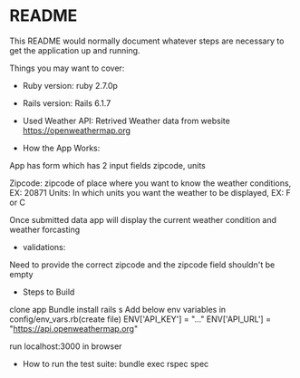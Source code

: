 # README

This README would normally document whatever steps are necessary to get the
application up and running.

Things you may want to cover:

* Ruby version: ruby 2.7.0p

* Rails version: Rails 6.1.7

* Used Weather API: Retrived Weather data from website https://openweathermap.org

* How the App Works: 

App has form which has 2 input fields zipcode, units

Zipcode: zipcode of place where you want to know the weather conditions, EX: 20871
Units: In which units you want the weather to be displayed, EX: F or C

Once submitted data app will display the current weather condition and weather forcasting

* validations:

Need to provide the correct zipcode and the zipcode field shouldn't be empty

* Steps to Build

clone app
Bundle install
rails s
Add below env variables in config/env_vars.rb(create file)
  ENV['API_KEY'] = "..."
  ENV['API_URL'] = "https://api.openweathermap.org"
  
run localhost:3000 in browser


* How to run the test suite: bundle exec rspec spec
